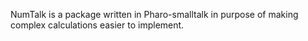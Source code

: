 NumTalk is a package written in Pharo-smalltalk in purpose of making complex calculations easier to implement.
